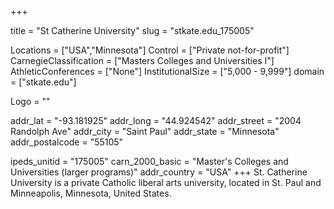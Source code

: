 
+++

title = "St Catherine University"
slug = "stkate.edu_175005"

Locations = ["USA","Minnesota"]
Control = ["Private not-for-profit"]
CarnegieClassification = ["Masters Colleges and Universities I"]
AthleticConferences = ["None"]
InstitutionalSize = ["5,000 - 9,999"]
domain = ["stkate.edu"]

Logo = ""

addr_lat = "-93.181925"
addr_long = "44.924542"
addr_street = "2004 Randolph Ave"
addr_city = "Saint Paul"
addr_state = "Minnesota"
addr_postalcode = "55105"

ipeds_unitid = "175005"
carn_2000_basic = "Master's Colleges and Universities (larger programs)"
addr_country = "USA"
+++
    St. Catherine University is a private Catholic liberal arts university, located in St. Paul and Minneapolis, Minnesota, United States.
